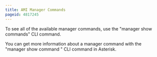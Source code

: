 ```yaml
---
title: AMI Manager Commands
pageid: 4817245
---
```


To see all of the available manager commands, use the "manager show commands" CLI command.

You can get more information about a manager command with the "manager show command <commandname>" CLI command in Asterisk.
